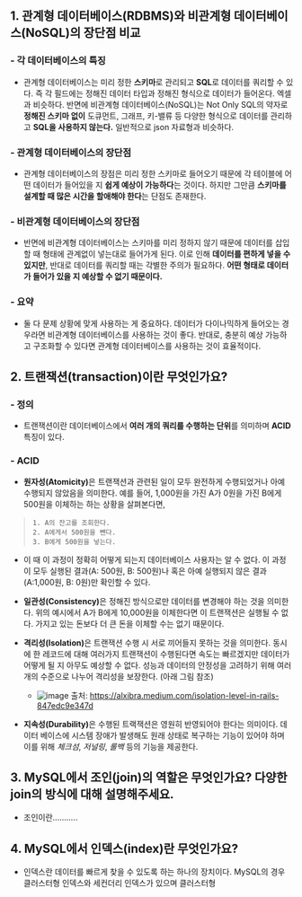 ## 1. 관계형 데이터베이스(RDBMS)와 비관계형 데이터베이스(NoSQL)의 장단점 비교

### - 각 데이터베이스의 특징
  - 관계형 데이터베이스는 미리 정한 **스키마**로 관리되고 **SQL**로 데이터를 쿼리할 수 있다. 즉 각 필드에는 정해진 데이터 타입과 정해진 형식으로 데이터가 들어온다. 엑셀과 비슷하다. 반면에 비관계형 데이터베이스(NoSQL)는 Not Only SQL의 약자로 **정해진 스키마 없이** 도큐먼트, 그래프, 키-밸류 등 다양한 형식으로 데이터를 관리하고 **SQL을 사용하지 않는다.** 일반적으로 json 자료형과 비슷하다.
### - 관계형 데이터베이스의 장단점
  - 관계형 데이터베이스의 장점은 미리 정한 스키마로 들어오기 때문에 각 테이블에 어떤 데이터가 들어있을 지 **쉽게 예상이 가능하다**는 것이다. 하지만 그만큼 **스키마를 설계할 때 많은 시간을 할애해야 한다**는 단점도 존재한다.
### - 비관계형 데이터베이스의 장단점
  - 반면에 비관계형 데이터베이스는 스키마를 미리 정하지 않기 때문에 데이터를 삽입할 때 형태에 관계없이 넣는대로 들어가게 된다. 이로 인해 **데이터를 편하게 넣을 수 있지만**, 반대로 데이터를 쿼리할 때는 각별한 주의가 필요하다. **어떤 형태로 데이터가 들어가 있을 지 예상할 수 없기 때문이다.**
### - 요약
  - 둘 다 문제 상황에 맞게 사용하는 게 중요하다. 데이터가 다이나믹하게 들어오는 경우라면 비관계형 데이터베이스를 사용하는 것이 좋다. 반대로, 충분히 예상 가능하고 구조화할 수 있다면 관계형 데이터베이스를 사용하는 것이 효율적이다.

## 2. 트랜잭션(transaction)이란 무엇인가요?
### - 정의
  - 트랜잭션이란 데이터베이스에서 **여러 개의 쿼리를 수행하는 단위**를 의미하며 **ACID** 특징이 있다.
### - ACID 
  -  <b>원자성(Atomicity)</b>은 트랜잭션과 관련된 일이 모두 완전하게 수행되었거나 아예 수행되지 않았음을 의미한다. 예를 들어, 1,000원을 가진 A가 0원을 가진 B에게 500원을 이체하는 하는 상황을 살펴본다면,
 >     1. A의 잔고를 조회한다.
 >     2. A에게서 500원을 뺀다.
 >     3. B에게 500원을 넣는다.  
  - 이 때 이 과정이 정확히 어떻게 되는지 데이터베이스 사용자는 알 수 없다. 이 과정이 모두 실행된 결과(A: 500원, B: 500원)나 혹은 아예 실행되지 않은 결과(A:1,000원, B: 0원)만 확인할 수 있다.
  - <b>일관성(Consistency)</b>은 정해진 방식으로만 데이터를 변경해야 하는 것을 의미한다. 위의 예시에서 A가 B에게 10,000원을 이체한다면 이 트랜잭션은 실행될 수 없다. 가지고 있는 돈보다 더 큰 돈을 이체할 수는 없기 때문이다.
  - <b>격리성(Isolation)</b>은 트랜잭션 수행 시 서로 끼어들지 못하는 것을 의미한다. 동시에 한 레코드에 대해 여러가지 트랜잭션이 수행된다면 속도는 빠르겠지만 데이터가 어떻게 될 지 아무도 예상할 수 없다. 성능과 데이터의 안정성을 고려하기 위해 여러 개의 수준으로 나누어 격리성을 보장한다. (아래 그림 참조)
    - ![image](https://user-images.githubusercontent.com/76675506/215335274-b74eba37-e2ef-4385-a344-130aea8fa585.png)
출처: https://alxibra.medium.com/isolation-level-in-rails-847edc9e347d

  - <b>지속성(Durability)</b>은 수행된 트랙잭션은 영원히 반영되어야 한다는 의미이다. 데이터 베이스에 시스템 장애가 발생해도 원래 상태로 복구하는 기능이 있어야 하며 이를 위해 _체크섬_, _저널링_, _롤백_ 등의 기능을 제공한다.

## 3. MySQL에서 조인(join)의 역할은 무엇인가요? 다양한 join의 방식에 대해 설명해주세요.

- 조인이란...........

## 4. MySQL에서 인덱스(index)란 무엇인가요?

- 인덱스란 데이터를 빠르게 찾을 수 있도록 하는 하나의 장치이다. MySQL의 경우 클러스터형 인덱스와 세컨더리 인덱스가 있으며 클러스터형 
